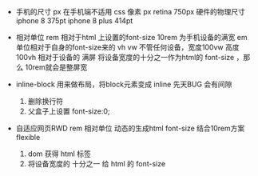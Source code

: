 - 手机的尺寸 
  px 在手机端不适用
  css 像素 px    retina 750px
  硬件的物理尺寸 iphone 8 375pt
                iphone 8 plus 414pt

- 相对单位
  rem 相对于html 上设置的font-size  10rem 为手机设备的满宽
  em 单位相对于自身的font-size来的
  vh vw 不管任何设备，宽度100vw 高度 100vh 相对于设备的 满屏
  将设备宽度的十分之一作为html的 font-size ，那么 10rem就会是整屏宽


- inline-block
  用来做布局，将block元素变成 inline
  先天BUG 会有间隙

  1. 删除换行符
  2. 父盒子上设置 font-size:0;

- 自适应网页RWD
  rem 相对单位 动态的生成html font-size
  结合10rem方案  flexible
  1. dom 获得 html 标签
  2. 将设备宽度的 十分之一 给 html 的 font-size
